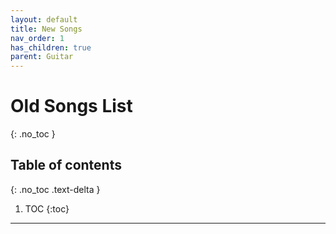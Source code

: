 ```yaml
---
layout: default
title: New Songs
nav_order: 1
has_children: true
parent: Guitar
---
```


# Old Songs List
{: .no_toc }

## Table of contents
{: .no_toc .text-delta }

1. TOC
{:toc}

---
